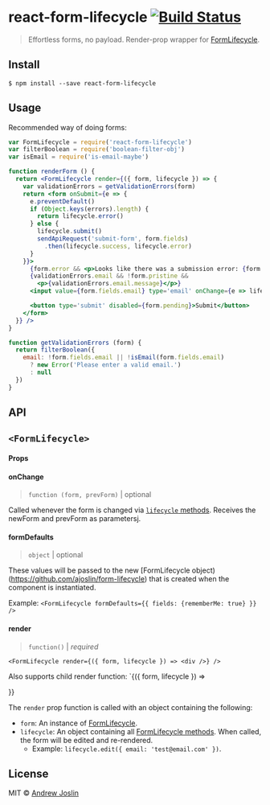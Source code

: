 # react-form-lifecycle [![Build Status](https://travis-ci.org/ajoslin/react-form-lifecycle.svg?branch=master)](https://travis-ci.org/ajoslin/react-form-lifecycle)

> Effortless forms, no payload. Render-prop wrapper for [FormLifecycle](https://npm.im/form-lifecycle).


## Install

```
$ npm install --save react-form-lifecycle
```


## Usage

Recommended way of doing forms:

```jsx
var FormLifecycle = require('react-form-lifecycle')
var filterBoolean = require('boolean-filter-obj')
var isEmail = require('is-email-maybe')

function renderForm () {
  return <FormLifecycle render={({ form, lifecycle }) => {
    var validationErrors = getValidationErrors(form)
    return <form onSubmit={e => {
      e.preventDefault()
      if (Object.keys(errors).length) {
        return lifecycle.error()
      } else {
        lifecycle.submit()
        sendApiRequest('submit-form', form.fields)
          .then(lifecycle.success, lifecycle.error)
      }
    }}>
      {form.error && <p>Looks like there was a submission error: {form.error}</p>}
      {validationErrors.email && !form.pristine &&
        <p>{validationErrors.email.message}</p>}
      <input value={form.fields.email} type='email' onChange={e => lifecycle.edit({ email: e.target.value })} />

      <button type='submit' disabled={form.pending}>Submit</button>
    </form>
  }} />
}

function getValidationErrors (form) {
  return filterBoolean({
    email: !form.fields.email || !isEmail(form.fields.email)
      ? new Error('Please enter a valid email.')
      : null
  })
}
```

## API

## `<FormLifecycle>`

#### Props

#### onChange

> `function (form, prevForm)` | optional

Called whenever the form is changed via [`lifecycle` methods](https://github.com/ajoslin/form-lifecycle#lifecyclecreatedata---form). Receives the newForm and prevForm as parametersj.

#### formDefaults

> `object` | optional

These values will be passed to the new [FormLifecycle object)(https://github.com/ajoslin/form-lifecycle) that is created when the component is instantiated.

Example: `<FormLifecycle formDefaults={{ fields: {rememberMe: true} }} />`

#### render

> `function()` | *required*

`<FormLifecycle render={({ form, lifecycle }) => <div />} />`

Also supports child render function:
`<FormLifecycle>{({ form, lifecycle }) => <div />}}</FormLifecycle>

The `render` prop function is called with an object containing the following:

- `form`: An instance of [FormLifecycle](https://github.com/ajoslin/form-lifecycle#api).
- `lifecycle`: An object containing all [FormLifecycle methods](https://github.com/ajoslin/form-lifecycle#api). When called, the form will be edited and re-rendered.
  - Example: `lifecycle.edit({ email: 'test@email.com' })`.

## License

MIT © [Andrew Joslin](http://ajoslin.com)
